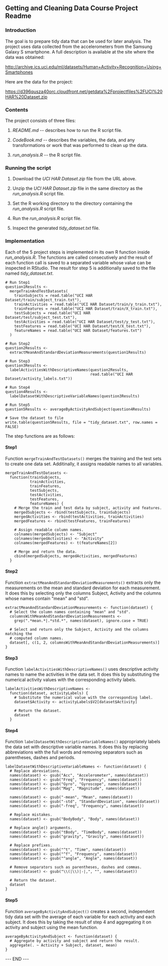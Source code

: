 Getting and Cleaning Data Course Project Readme
-----------------------------------------------

### Introduction

The goal is to prepare tidy data that can be used for later analysis. The project uses data collected from the accelerometers from the Samsung Galaxy S smartphone. A full description is available at the site where the data was obtained:

http://archive.ics.uci.edu/ml/datasets/Human+Activity+Recognition+Using+Smartphones

Here are the data for the project:

https://d396qusza40orc.cloudfront.net/getdata%2Fprojectfiles%2FUCI%20HAR%20Dataset.zip

### Contents

The project consists of three files:

1) *README.md* -- describes how to run the R script file.

2) *CodeBook.md* -- describes the variables, the data, and any transformations or work that was performed to clean up the data.

3) *run_analysis.R* -- the R script file.

### Running the script

1) Download the *UCI HAR Dataset.zip* file from the URL above.

2) Unzip the *UCI HAR Dataset.zip* file in the same directory as the *run_analysis.R* script file.

3) Set the R working directory to the directory containing the *run_analysis.R* script file.

4) Run the *run_analysis.R* script file.

5) Inspect the generated *tidy_dataset.txt* file.

### Implementation

Each of the 5 project steps is implemented in its own R function inside *run_analysis.R*. The functions are called consecutively and the result of each function call is saved to a separated variable whose value can be inspected in RStudio. The result for step 5 is additionally saved to the file named *tidy_dataset.txt*.

```{r}
# Run Step1
question1Results <-
  mergeTrainAndTestDatasets(
    trainSubjects = read.table("UCI HAR Dataset/train/subject_train.txt"),
    trainActivities = read.table("UCI HAR Dataset/train/y_train.txt"),
    trainFeatures = read.table("UCI HAR Dataset/train/X_train.txt"),
    testSubjects = read.table("UCI HAR Dataset/test/subject_test.txt"),
    testActivities = read.table("UCI HAR Dataset/test/y_test.txt"),
    testFeatures = read.table("UCI HAR Dataset/test/X_test.txt"),
    featureNames = read.table("UCI HAR Dataset/features.txt")
  )

# Run Step2
question2Results <-
  extractMeanAndStandardDeviationMeasurements(question1Results)

# Run Step3
question3Results <-
  labelActivitiesWithDescriptiveNames(question2Results,
                                      read.table("UCI HAR Dataset/activity_labels.txt"))

# Run Step4
question4Results <-
  labelDatasetWithDescriptiveVariableNames(question3Results)

# Run Step5
question5Results <- averageByActivityAndSubject(question4Results)

# Save the dataset to file
write.table(question5Results, file = "tidy_dataset.txt", row.names = FALSE)
```

The step functions are as follows:

#### Step1
Function ```mergeTrainAndTestDatasets()``` merges the training and the test sets to create one data set. Additinally, it assigns readable names to all variables.

```{r}
mergeTrainAndTestDatasets <-
  function(trainSubjects,
           trainActivities,
           trainFeatures,
           testSubjects,
           testActivities,
           testFeatures,
           featureNames) {
    # Merge the train and test data by subject, activity and features.
    mergedSubjects <- rbind(testSubjects, trainSubjects)
    mergedActivities <- rbind(testActivities, trainActivities)
    mergedFeatures <- rbind(testFeatures, trainFeatures)
    
    # Assign readable column names.
    colnames(mergedSubjects) <- "Subject"
    colnames(mergedActivities) <- "Activity"
    colnames(mergedFeatures) <- t(featureNames[2])
    
    # Merge and return the data.
    cbind(mergedSubjects, mergedActivities, mergedFeatures)
  }
```

#### Step2
Function ```extractMeanAndStandardDeviationMeasurements()``` extracts only the measurements on the mean and standard deviation for each measurement. It does this by selecting only the columns Subject, Activity and the columns whose names contain "mean" and "std".

```{r}
extractMeanAndStandardDeviationMeasurements <- function(dataset) {
  # Select the column names containing "mean" and "std".
  columnsWithMeanAndStandardDeviationMeasurements <-
    grep(".*mean.*|.*std.*", names(dataset), ignore.case = TRUE)
  
  # Select and return only the Subject, Activity and the columns matching the
  # computed column names.
  dataset[, c(1, 2, columnsWithMeanAndStandardDeviationMeasurements)]
}
```

#### Step3
Function ```labelActivitiesWithDescriptiveNames()``` uses descriptive activity names to name the activities in the data set. It does this by substituting the numerical activity values with the corresponding activity labels.

```{r}
labelActivitiesWithDescriptiveNames <-
  function(dataset, activityLabels) {
    # Substitute the numerical value with the corresponding label.
    dataset$Activity <- activityLabels$V2[dataset$Activity]
    
    # Return the dataset.
    dataset
  }
```

#### Step4
Function ```labelDatasetWithDescriptiveVariableNames()``` appropriately labels the data set with descriptive variable names. It does this by replacing abbreviations with the full words and removing separators such as parentheses, dashes and periods.

```{r}
labelDatasetWithDescriptiveVariableNames <- function(dataset) {
  # Replace abreviations.
  names(dataset) <- gsub("Acc", "Accelerometer", names(dataset))
  names(dataset) <- gsub("Freq", "Frequency", names(dataset))
  names(dataset) <- gsub("Gyro", "Gyroscope", names(dataset))
  names(dataset) <- gsub("Mag", "Magnitude", names(dataset))
  
  names(dataset) <- gsub("-mean", "Mean", names(dataset))
  names(dataset) <- gsub("-std", "StandardDeviation", names(dataset))
  names(dataset) <- gsub("-freq", "Frequency", names(dataset))
  
  # Replace mistakes.
  names(dataset) <- gsub("BodyBody", "Body", names(dataset))
  
  # Replace angle() arguments.
  names(dataset) <- gsub("tBody", "TimeBody", names(dataset))
  names(dataset) <- gsub("gravity", "Gravity", names(dataset))
  
  # Replace prefixes.
  names(dataset) <- gsub("^t", "Time", names(dataset))
  names(dataset) <- gsub("^f", "Frequency", names(dataset))
  names(dataset) <- gsub("^angle", "Angle", names(dataset))
  
  # Remove separators such as parentheses, dashes and commas.
  names(dataset) <- gsub("\\(|\\)|-|,", "", names(dataset))
  
  # Return the dataset.
  dataset
}
```

#### Step5
Function ```averageByActivityAndSubject()``` creates a second, independent tidy data set with the average of each variable for each activity and each subject. It does this by taking the result of step 4 and aggregating it on activity and subject using the mean function.

```{r}
averageByActivityAndSubject <- function(dataset) {
  # Aggregate by activity and subject and return the result.
  aggregate(. ~ Activity + Subject, dataset, mean)
}
```

--- END ---